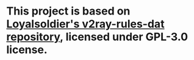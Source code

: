 # This project is based on [Loyalsoldier's v2ray-rules-dat repository](https://github.com/Loyalsoldier/v2ray-rules-dat), licensed under GPL-3.0 license.
